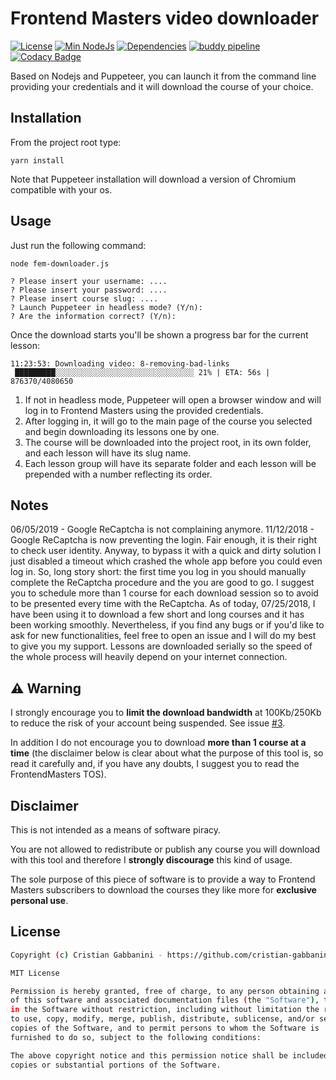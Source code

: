 # Frontend Masters video downloader

[![License][licence-badge]](#license)
[![Min NodeJs][node-badge]][node]
[![Dependencies][dependencies-badge]][dependencies-list]
[![buddy pipeline][buddy-badge]][buddy-pipeline]
[![Codacy Badge][codacy-badge]][codacy-url]

Based on Nodejs and Puppeteer, you can launch it from the command line providing your credentials and it will download the course of your choice.

## Installation

From the project root type:

```
yarn install
```

Note that Puppeteer installation will download a version of Chromium compatible with your os.

## Usage

Just run the following command:

```
node fem-downloader.js

? Please insert your username: ....
? Please insert your password: ....
? Please insert course slug: ....
? Launch Puppeteer in headless mode? (Y/n):
? Are the information correct? (Y/n):
```

Once the download starts you'll be shown a progress bar for the current lesson:

```
11:23:53: Downloading video: 8-removing-bad-links
 █████████░░░░░░░░░░░░░░░░░░░░░░░░░░░░░░░ 21% | ETA: 56s | 876370/4080650
```

1.  If not in headless mode, Puppeteer will open a browser window and will log in to Frontend Masters using the provided credentials.
2.  After logging in, it will go to the main page of the course you selected and begin downloading its lessons one by one.
3.  The course will be downloaded into the project root, in its own folder, and each lesson will have its slug name.
4.  Each lesson group will have its separate folder and each lesson will be prepended with a number reflecting its order.

## Notes

06/05/2019 - Google ReCaptcha is not complaining anymore.
11/12/2018 - Google ReCaptcha is now preventing the login. Fair enough, it is their right to check user identity. Anyway, to bypass it with a quick and dirty solution I just disabled a timeout which crashed the whole app before you could even log in. So, long story short: the first time you log in you should manually complete the ReCaptcha procedure and the you are good to go. I suggest you to schedule more than 1 course for each download session so to avoid to be presented every time with the ReCaptcha.
As of today, 07/25/2018, I have been using it to download a few short and long courses and it has been working smoothly.
Nevertheless, if you find any bugs or if you'd like to ask for new functionalities, feel free to open an issue and I will do my best to give you my support.
Lessons are downloaded serially so the speed of the whole process will heavily depend on your internet connection.

## ⚠ Warning

I strongly encourage you to **limit the download bandwidth** at 100Kb/250Kb to reduce the risk of your account being suspended. See issue [#3](https://github.com/cristian-gabbanini/fem-downloader/issues/3).

In addition I do not encourage you to download **more than 1 course at a time** (the disclaimer below is clear about what the purpose of this tool is, so read it carefully and, if you have any doubts, I suggest you to read the FrontendMasters TOS).

## Disclaimer

This is not intended as a means of software piracy.

You are not allowed to redistribute or publish any course you will download with this tool and therefore I **strongly discourage**
this kind of usage.

The sole purpose of this piece of software is to provide a way to Frontend Masters subscribers to download the courses they like more for **exclusive personal use**.

## License

```bash
Copyright (c) Cristian Gabbanini - https://github.com/cristian-gabbanini

MIT License

Permission is hereby granted, free of charge, to any person obtaining a copy
of this software and associated documentation files (the "Software"), to deal
in the Software without restriction, including without limitation the rights
to use, copy, modify, merge, publish, distribute, sublicense, and/or sell
copies of the Software, and to permit persons to whom the Software is
furnished to do so, subject to the following conditions:

The above copyright notice and this permission notice shall be included in all
copies or substantial portions of the Software.
```

[licence-badge]: https://img.shields.io/badge/licence-MIT-yellowgreen.svg
[node-badge]: https://img.shields.io/badge/node-%3E%3D%208.0.0-brightgreen.svg
[node]: https://nodejs.org/en/
[dependencies-badge]: https://david-dm.org/cristian-gabbanini/fem-downloader.svg
[dependencies-list]: https://david-dm.org/cristian-gabbanini/fem-downloader
[buddy-badge]: https://app.buddy.works/cristiangabbanini/fem-downloader/pipelines/pipeline/187504/badge.svg?token=6e28f37dda78c47b32e6142a0d1431bc15100963789a2ae7ceb97f02e61f7ee6
[buddy-pipeline]: https://app.buddy.works/cristiangabbanini/fem-downloader/pipelines/pipeline/187504
[codacy-badge]: https://api.codacy.com/project/badge/Grade/e52f1ff64e934b7d9896fe8edbf3bdfc
[codacy-url]: https://www.codacy.com/app/cristian-gabbanini/fem-downloader?utm_source=github.com&utm_medium=referral&utm_content=cristian-gabbanini/fem-downloader&utm_campaign=Badge_Grade
